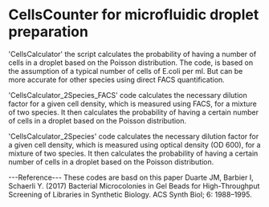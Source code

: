 # CellsCounter for microfluidic droplet preparation

'CellsCalculator' the script calculates the probability of having a number of cells in a droplet based on the Poisson distribution. The code, is based on the assumption of a typical number of cells of E.coli per ml. But can be more accurate for other species using direct FACS quantification.

'CellsCalculator_2Species_FACS' code calculates the necessary dilution factor for a given cell density, which is measured using FACS, for a mixture of two species. It then calculates the probability of having a certain number of cells in a droplet based on the Poisson distribution.

'CellsCalculator_2Species' code calculates the necessary dilution factor for a given cell density, which is measured using optical density (OD 600), for a mixture of two species. It then calculates the probability of having a certain number of cells in a droplet based on the Poisson distribution. 

---Reference---
These codes are basd on this paper
Duarte JM, Barbier I, Schaerli Y. (2017) Bacterial Microcolonies in Gel Beads
for High-Throughput Screening of Libraries in Synthetic Biology. ACS
Synth Biol; 6: 1988–1995.

